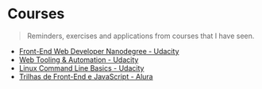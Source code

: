 # Courses
> Reminders, exercises and applications from courses that I have seen.

+ [Front-End Web Developer Nanodegree - Udacity](/courses/front-end-web-developer-nanodegree/)
+ [Web Tooling & Automation - Udacity](/courses/web-tooling-automation/)
+ [Linux Command Line Basics - Udacity](/courses/linux-command-line-basics)
+ [Trilhas de Front-End e JavaScript - Alura](/courses/alura/trilha-frontend/)
